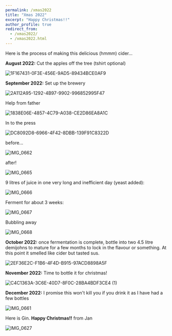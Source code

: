 ```yaml
---
permalink: /xmas2022
title: "Xmas 2022"
excerpt: "Happy Christmas!!"
author_profile: true
redirect_from: 
  - /xmas2022/
  - /xmas2022.html
---
```



Here is the process of making this delicious (hmmm) cider...

**August 2022:** Cut the apples off the tree (tshirt optional)

![1F167431-0F3E-456E-9AD5-89434BCE0AF9](https://user-images.githubusercontent.com/88771963/208251392-fd188ba5-b3d5-429f-8cd8-6285e614c3aa.JPG)

**September 2022:** Set up the brewery

![2A112A95-1292-4B97-9902-996852995F47](https://user-images.githubusercontent.com/88771963/208250708-b84a494e-cc47-41f4-b1e4-cd350c2ed520.JPG)

Help from father

![1838E06E-4857-4C79-A038-CE2D86EA8A1C](https://user-images.githubusercontent.com/88771963/208250707-a3289167-64ff-46b3-9fb7-f143f3ec1d28.JPG)

In to the press

![DC8092D8-6966-4F42-8DBB-139F91C8322D](https://user-images.githubusercontent.com/88771963/208250704-0366f79a-d886-4018-add3-90156768a10d.JPG)

before...

![IMG_0662](https://user-images.githubusercontent.com/88771963/208251116-06e41eb7-ee53-41b3-97bb-e93902143428.PNG)

after!

![IMG_0665](https://user-images.githubusercontent.com/88771963/208251114-d0b6df81-e2d3-43ab-a470-2093e9808791.PNG)

9 litres of juice in one very long and inefficient day (yeast added):

![IMG_0666](https://user-images.githubusercontent.com/88771963/208251115-0a39210d-bf8f-4cef-9c51-e6f5a4e2890a.jpg)

Ferment for about 3 weeks:

![IMG_0667](https://user-images.githubusercontent.com/88771963/208251624-4707b368-0392-495a-bf96-b2ecf21eaf18.PNG)

Bubbling away

![IMG_0668](https://user-images.githubusercontent.com/88771963/208251622-01d07325-5e00-489b-a695-43ded914bdd0.PNG)

**October 2022:** once fermentation is complete, bottle into two 4.5 litre demijohns to mature for a few months to lock in the flavour or something. At this point it smelled like cider but tasted sus.

![2EF36E2C-F1B6-4F4D-B915-97ACD8898A5F](https://user-images.githubusercontent.com/88771963/208250703-25a8cdfc-f9c0-4ca6-967e-62f40d0b67fd.JPG)

**November 2022:** Time to bottle it for christmas!

![C4C1363A-3C6E-40D7-8F0C-28BA4BDF3CE4 (1)](https://user-images.githubusercontent.com/88771963/208251122-e339935a-cdda-456e-8887-58fe345b6bd1.jpg)

**December 2022:** I promise this won't kill you if you drink it as I have had a few bottles

![IMG_0661](https://user-images.githubusercontent.com/88771963/208250700-6c41b149-d605-4983-963d-829291a25c01.jpg)

Here is Gin. **Happy Christmas!!** from Jan

![IMG_0627](https://user-images.githubusercontent.com/88771963/208251677-41a7adb4-3fa4-4dac-93b5-30c785a2c249.JPG)
